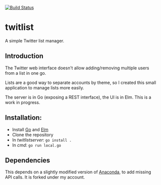 [![Build Status](https://travis-ci.org/ericfouillet/twitlist.svg?branch=master)](https://travis-ci.org/ericfouillet/twitlist)

# twitlist

A simple Twitter list manager.

## Introduction

The Twitter web interface doesn't allow adding/removing multiple users from a list in one go.

Lists are a good way to separate accounts by theme, so I created this small application to manage lists more easily.

The server is in Go (exposing a REST interface), the UI is in Elm. This is a work in progress.

## Installation:

- Install [Go](https://golang.org) and [Elm](http://elm-lang.org/)
- Clone the repository
- In _twitlistserver_: `go install .`
- In _cmd_: `go run local.go`

## Dependencies

This depends on a slightly modified version of [Anaconda](https://github.com/ChimeraCoder/anaconda), to add missing API calls. It is forked under my account.
